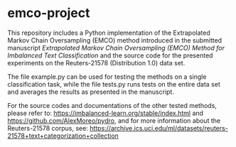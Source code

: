 # emco-project

This repository includes a Python implementation of the Extrapolated Markov Chain Oversampling (EMCO) method introduced in the submitted manuscript *Extrapolated Markov Chain Oversampling (EMCO) Method for Imbalanced Text Classification* and the source code for the presented experiments on the Reuters-21578 (Distribution 1.0) data set.

The file example.py can be used for testing the methods on a single classification task, while the file tests.py runs tests on the entire data set and averages the results as presented in the manuscript.

For the source codes and documentations of the other tested methods, please refer to: https://imbalanced-learn.org/stable/index.html and https://github.com/AlexMoreo/pydro, and for more information about the Reuters-21578 corpus, see: https://archive.ics.uci.edu/ml/datasets/reuters-21578+text+categorization+collection
